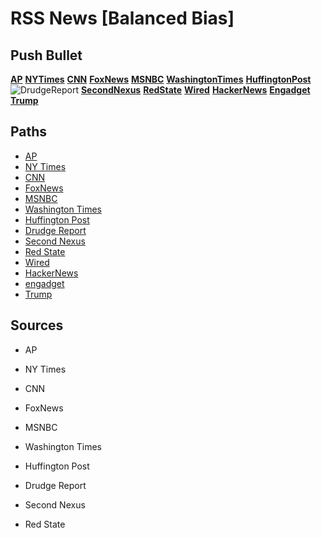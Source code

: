 # RSS News [Balanced Bias]

## Push Bullet
[__AP__](http://hosted2.ap.org/atom/APDEFAULT/3d281c11a96b4ad082fe88aa0db04305)
[__NYTimes__](http://rss.nytimes.com/services/xml/rss/nyt/US.xml)
[__CNN__](http://rss.cnn.com/rss/cnn_topstories.rss)
[__FoxNews__](http://feeds.foxnews.com/foxnews/latest)
[__MSNBC__](http://www.msnbc.com/feeds/latest)
[__WashingtonTimes__](https://www.washingtontimes.com/rss/headlines/news/)
[__HuffingtonPost__](https://www.huffingtonpost.com/section/front-page/feed)
![__DrudgeReport__](http://www.drudgereportfeed.com/)
[__SecondNexus__](https://secondnexus.com/feed/)
[__RedState__](https://www.redstate.com/feed/)
[__Wired__](https://www.wired.com/feed/)
[__HackerNews__](https://hnrss.org/newest?points=500)
[__Engadget__](https://www.engadget.com/rss.xml)
[__Trump__](http://twitrss.me/twitter_user_to_rss/?user=realDonaldTrump)

## Paths
* [AP](http://hosted2.ap.org/atom/APDEFAULT/3d281c11a96b4ad082fe88aa0db04305)
* [NY Times](http://rss.nytimes.com/services/xml/rss/nyt/US.xml)
* [CNN](http://rss.cnn.com/rss/cnn_topstories.rss)
* [FoxNews](http://www.foxnews.com/about/rss/)
* [MSNBC](http://www.msnbc.com/feeds/latest)
* [Washington Times](https://www.washingtontimes.com/rss/headlines/news/)
* [Huffington Post](https://www.huffingtonpost.com/section/front-page/feed)
* [Drudge Report](http://www.drudgereportfeed.com/)
* [Second Nexus](https://secondnexus.com/feed/)
* [Red State](https://www.redstate.com/feed/)
* [Wired](https://www.wired.com/feed/)
* [HackerNews](https://hnrss.org/newest?points=500)
* [engadget](https://www.engadget.com/rss.xml)
* [Trump](http://twitrss.me/twitter_user_to_rss/?user=realDonaldTrump)

## Sources
* AP
* NY Times

* CNN
* FoxNews

* MSNBC
* Washington Times

* Huffington Post
* Drudge Report

* Second Nexus
* Red State

